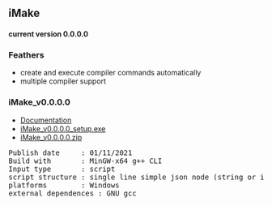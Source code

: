 ## iMake
#### current version 0.0.0.0
### Feathers
- create and execute compiler commands automatically
- multiple compiler support

### iMake_v0.0.0.0
- [Documentation](./docs/v0.0.0.0.doc)
- [iMake_v0.0.0.0_setup.exe](https://github.com/i-am-abhi747/iMake/raw/main/downloads/SFX/iMake_v0.0.0.0_setup.exe)
- [iMake_v0.0.0.0.zip](https://github.com/i-am-abhi747/iMake/raw/main/downloads/ZIP/iMake_v0.0.0.0.zip)
<pre>
Publish date     : 01/11/2021
Build with       : MinGW-x64 g++ CLI
Input type       : script
script structure : single line simple json node (string or int)
platforms        : Windows
external dependences : GNU gcc
</pre>